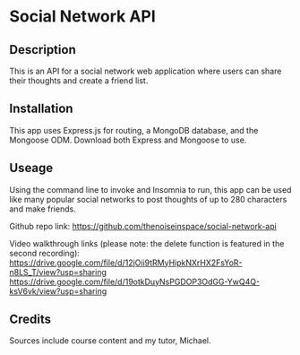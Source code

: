 # Social Network API

## Description

This is an API for a social network web application where users can share their thoughts and create a friend list.

## Installation

This app uses Express.js for routing, a MongoDB database, and the Mongoose ODM. Download both Express and Mongoose to use.

## Useage

Using the command line to invoke and Insomnia to run, this app can be used like many popular social networks to post thoughts of up to 280 characters and make friends.

Github repo link: https://github.com/thenoiseinspace/social-network-api

Video walkthrough links (please note: the delete function is featured in the second recording):
https://drive.google.com/file/d/12jOii9tRMyHipkNXrHX2FsYoR-n8LS_T/view?usp=sharing
https://drive.google.com/file/d/19otkDuyNsPGDOP3OdGG-YwQ4Q-ksV6vk/view?usp=sharing

## Credits

Sources include course content and my tutor, Michael.
